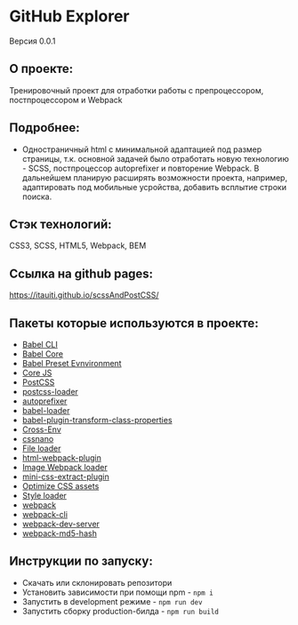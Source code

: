 # **GitHub Explorer**
Версия 0.0.1

## О проекте:
Тренировочный проект для отработки работы с препроцессором, постпроцессором и Webpack

## Подробнее: 
- Одностраничный html с минимальной адаптацией под размер страницы, т.к. основной задачей было отработать новую технологию - SCSS,
постпроцессор autoprefixer и повторение Webpack. В дальнейшем планирую расширять возможности проекта,
например, адаптировать под мобильные усройства, добавить всплытие строки поиска.

## Стэк технологий:
CSS3, SCSS, HTML5, Webpack, BEM

## Ссылка на github pages:
https://itauiti.github.io/scssAndPostCSS/

## Пакеты которые используются в проекте:
- [Babel CLI](https://babeljs.io/docs/en/babel-cli#docsNav)
- [Babel Core](https://babeljs.io/docs/en/babel-core)
- [Babel Preset Evnvironment](https://babeljs.io/docs/en/babel-preset-env#docsNav)
- [Сore JS](https://github.com/zloirock/core-js#readme)
- [PostCSS](https://postcss.org/)
- [postcss-loader](https://www.npmjs.com/package/postcss-loader)
- [autoprefixer](https://www.npmjs.com/package/autoprefixer)
- [babel-loader](https://www.npmjs.com/package/babel-loader)
- [babel-plugin-transform-class-properties](https://babeljs.io/docs/en/babel-plugin-transform-class-properties/)
- [Cross-Env](https://www.npmjs.com/package/cross-env)
- [cssnano](https://www.npmjs.com/package/cssnano)
- [File loader](https://github.com/webpack-contrib/file-loader)
- [html-webpack-plugin](https://www.npmjs.com/package/html-webpack-plugin)
- [Image Webpack loader](https://www.npmjs.com/package/image-webpack-loader)
- [mini-css-extract-plugin](https://www.npmjs.com/package/mini-css-extract-plugin)
- [Optimize CSS assets](https://www.npmjs.com/package/optimize-css-assets-webpack-plugin)
- [Style loader](https://github.com/webpack-contrib/style-loader)
- [webpack](https://www.npmjs.com/package/webpack)
- [webpack-cli](https://www.npmjs.com/package/webpack-cli)
- [webpack-dev-server](https://www.npmjs.com/package/webpack-dev-server)
- [webpack-md5-hash](https://www.npmjs.com/package/webpack-md5-hash)

## Инструкции по запуску:
- Скачать или склонировать репозитори
- Установить зависимости при помощи npm - `npm i`
- Запустить в development режиме - `npm run dev`
- Запустить сборку production-билда - `npm run build`




